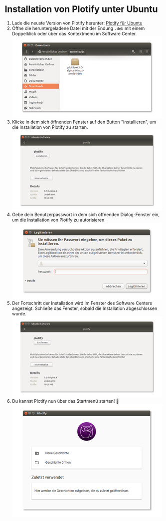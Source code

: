 # Installation von Plotify unter Ubuntu

1. Lade die neuste Version von Plotify herunter: [Plotify für Ubuntu](https://github.com/plotify/plotify/releases/download/v0.2.0-alpha.6/plotify-0.2.0-alpha.6-linux-amd64.deb)
2. Öffne die heruntergeladene Datei mit der Endung `.deb` mit einem Doppelklick oder über das Kontextmenü im Software Center.<br />![](open-deb.png)
3. Klicke in dem sich öffnenden Fenster auf den Button "Installieren", um die Installation von Plotify zu starten.<br />![](installation.png)
4. Gebe dein Benutzerpasswort in dem sich öffnenden Dialog-Fenster ein, um die Installation von Plotify zu autorisieren.<br />![](password.png)
5. Der Fortschritt der Installation wird im Fenster des Software Centers angezeigt.
   Schließe das Fenster, sobald die Installation abgeschlossen wurde.
   <br />
   ![](installed.png)
6. Du kannst Plotify nun über das Startmenü starten! :tada:<br />![](started.png)
